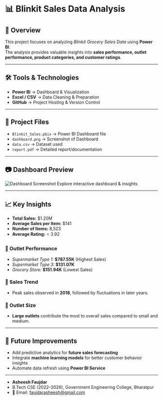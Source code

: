 # 📊 Blinkit Sales Data Analysis

## 📌 Overview
This project focuses on analyzing *Blinkit Grocery Sales Data* using **Power BI**.  
The analysis provides valuable insights into **sales performance, outlet performance, product categories, and customer ratings**.  

---

## 🛠 Tools & Technologies
- **Power BI** → Dashboard & Visualization  
- **Excel / CSV** → Data Cleaning & Preparation  
- **GitHub** → Project Hosting & Version Control  

---

## 📂 Project Files
- `Blinkit_Sales.pbix` → Power BI Dashboard file  
- `dashboard.png` → Screenshot of Dashboard  
- `data.csv` → Dataset used  
- `report.pdf` → Detailed report/documentation  

---

## 📷 Dashboard Preview
![Dashboard Screenshot](dashboard.png)
  Explore interactive dashboard & insights  

---

## 📈 Key Insights
- **Total Sales:** $1.20M  
- **Average Sales per Item:** $141  
- **Number of Items:** 8,523  
- **Average Rating:** ⭐ 3.92  

### 🔹 Outlet Performance
- *Supermarket Type 1:* **$787.55K** (Highest Sales)  
- *Supermarket Type 3:* **$131.07K**  
- *Grocery Store:* **$151.94K** (Lowest Sales)  

### 🔹 Sales Trend
- Peak sales observed in **2018**, followed by fluctuations in later years.  

### 🔹 Outlet Size
- **Large outlets** contribute the most to overall sales compared to small and medium.  


---

## 📝 Future Improvements
- Add predictive analytics for **future sales forecasting**  
- Integrate **machine learning models** for better customer behavior insights  
- Automate data refresh using **Power BI Service**  

---

- **Asheesh Faujdar**  
- B.Tech CSE (2022–2026), Government Engineering College, Bharatpur  
- 📧 Email: faujdarasheesh@gmail.com  
